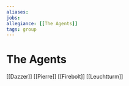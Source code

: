 ```yaml
---
aliases:
jobs:
allegiance: [[The Agents]]
tags: group
---
```

# The Agents


[[Dazzer]]
[[Pierre]]
[[Firebolt]]
[[Leuchtturm]]
